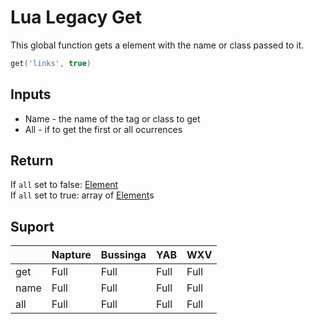 # Lua Legacy Get
This global function gets a element with the name or class passed to it.

```lua
get('links', true)
```

## Inputs
- Name - the name of the tag or class to get
- All - if to get the first or all ocurrences

## Return
If `all` set to false: [Element](../element.md)\
If `all` set to true: array of [Element](../element.md)s

## Suport

|      | Napture | Bussinga | YAB  | WXV  |
| ---- | ------- | -------- | ---- | ---- |
| get  | Full    | Full     | Full | Full |
| name | Full    | Full     | Full | Full |
| all  | Full    | Full     | Full | Full |